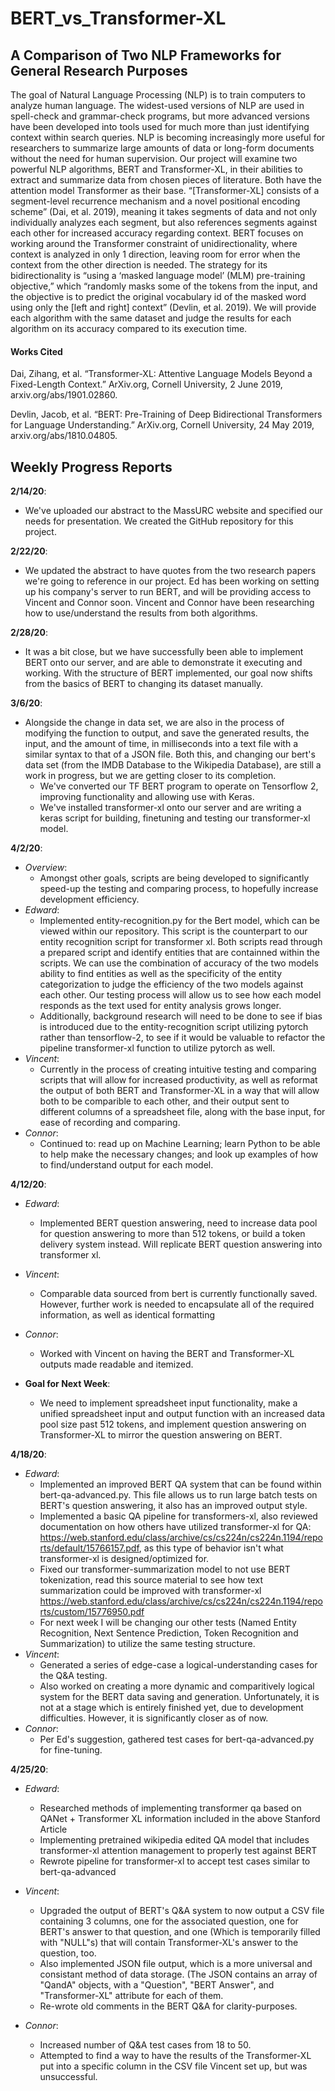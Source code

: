 # BERT_vs_Transformer-XL

## A Comparison of Two NLP Frameworks for General Research Purposes

The goal of Natural Language Processing (NLP) is to train computers to analyze human language. The widest-used versions of NLP are used in spell-check and grammar-check programs, but more advanced versions have been developed into tools used for much more than just identifying context within search queries. NLP is becoming increasingly more useful for researchers to summarize large amounts of data or long-form documents without the need for human supervision. Our project will examine two powerful NLP algorithms, BERT and Transformer-XL, in their abilities to extract and summarize data from chosen pieces of literature. Both have the attention model Transformer as their base. “[Transformer-XL] consists of a segment-level recurrence mechanism and a novel positional encoding scheme” (Dai, et al. 2019), meaning it takes segments of data and not only individually analyzes each segment, but also references segments against each other for increased accuracy regarding context. BERT focuses on working around the Transformer constraint of unidirectionality, where context is analyzed in only 1 direction, leaving room for error when the context from the other direction is needed. The strategy for its bidirectionality is “using a ‘masked language model’ (MLM) pre-training objective,” which “randomly masks some of the tokens from the input, and the objective is to predict the original vocabulary id of the masked word using only the [left and right] context” (Devlin, et al. 2019). We will provide each algorithm with the same dataset and judge the results for each algorithm on its accuracy compared to its execution time.

#### Works Cited

Dai, Zihang, et al. “Transformer-XL: Attentive Language Models Beyond a Fixed-Length Context.” ArXiv.org, Cornell University, 2 June 2019, arxiv.org/abs/1901.02860.

Devlin, Jacob, et al. “BERT: Pre-Training of Deep Bidirectional Transformers for Language Understanding.” ArXiv.org, Cornell University, 24 May 2019, arxiv.org/abs/1810.04805.


## Weekly Progress Reports

**2/14/20**:
- We've uploaded our abstract to the MassURC website and specified our needs for presentation. We created the GitHub repository for this project.

**2/22/20**:
- We updated the abstract to have quotes from the two research papers we're going to reference in our project. Ed has been working on setting up his company's server to run BERT, and will be providing access to Vincent and Connor soon. Vincent and Connor have been researching how to use/understand the results from both algorithms.

**2/28/20**: 
- It was a bit close, but we have successfully been able to implement BERT onto our server, and are able to demonstrate it executing and working. With the structure of BERT implemented, our goal now shifts from the basics of BERT to changing its dataset manually.

**3/6/20**: 
- Alongside the change in data set, we are also in the process of modifying the function to output, and save the generated results, the input, and the amount of time, in milliseconds into a text file with a similar syntax to that of a JSON file. Both this, and changing our bert's data set (from the IMDB Database to the Wikipedia Database), are still a work in progress, but we are getting closer to its completion.
   + We've converted our TF BERT program to operate on Tensorflow 2, improving functionality and allowing use with Keras. 
   + We've installed transformer-xl onto our server and are writing a keras script for building, finetuning and testing our transformer-xl model. 
   
**4/2/20**: 
- *Overview*: 
   + Amongst other goals, scripts are being developed to significantly speed-up the testing and comparing process, to hopefully increase development efficiency.
- *Edward*:   
   + Implemented entity-recognition.py for the Bert model, which can be viewed within our repository. This script is the counterpart to our entity recognition script for transformer xl. Both scripts read through a prepared script and identify entities that are containned within the scripts. We can use the combination of accuracy of the two models ability to find entities as well as the specificity of the entity categorization to judge the efficiency of the two models against each other. Our testing process will allow us to see how each model responds as the text used for entity analysis grows longer. 
   + Additionally, background research will need to be done to see if bias is introduced due to the entity-recognition script utilizing pytorch rather than tensorflow-2, to see if it would be valuable to refactor the pipeline transformer-xl function to utilize pytorch as well.    
- *Vincent*:   
   + Currently in the process of creating intuitive testing and comparing scripts that will allow for increased productivity, as well as reformat the output of both BERT and Transformer-XL in a way that will allow both to be comparible to each other, and their output sent to different columns of a spreadsheet file, along with the base input, for ease of recording and comparing.
- *Connor*:    
   + Continued to: read up on Machine Learning; learn Python to be able to help make the necessary changes; and look up examples of how to find/understand output for each model.
   
**4/12/20**:   
- *Edward*:    
   + Implemented BERT question answering, need to increase data pool for question answering to more than 512 tokens, or build a token delivery system instead. Will replicate BERT question answering into transformer xl. 
- *Vincent*:   
   + Comparable data sourced from bert is currently functionally saved. However, further work is needed to encapsulate all of the required information, as well as identical formatting
- *Connor*:    
   + Worked with Vincent on having the BERT and Transformer-XL outputs made readable and itemized.

- **Goal for Next Week**:
   + We need to implement spreadsheet input functionality, make a unified spreadsheet input and output function with an increased data pool size past 512 tokens, and implement question answering on Transformer-XL to mirror the question answering on BERT.

**4/18/20**:
- *Edward*:
  + Implemented an improved BERT QA system that can be found within bert-qa-advanced.py. This file allows us to run large batch tests on BERT's question answering, it also has an improved output style.
  + Implemented a basic QA pipeline for transformers-xl, also reviewed documentation on how others have utilized transformer-xl for QA: https://web.stanford.edu/class/archive/cs/cs224n/cs224n.1194/reports/default/15766157.pdf, as this type of behavior isn't what transformer-xl is designed/optimized for. 
  + Fixed our transformer-summarization model to not use BERT tokenization, read this source material to see how text summarization could be improved with transformer-xl https://web.stanford.edu/class/archive/cs/cs224n/cs224n.1194/reports/custom/15776950.pdf
   + For next week I will be changing our other tests (Named Entity Recognition, Next Sentence Prediction, Token Recognition and Summarization) to utilize the same testing structure. 
- *Vincent*:
   + Generated a series of edge-case a logical-understanding cases for the Q&A testing.
   + Also worked on creating a more dynamic and comparitively logical system for the BERT data saving and generation. Unfortunately, it is not at a stage which is entirely finished yet, due to development difficulties. However, it is significantly closer as of now.
- *Connor*:
   + Per Ed's suggestion, gathered test cases for bert-qa-advanced.py for fine-tuning.
   
**4/25/20**:
- *Edward*:
   + Researched methods of implementing transformer qa based on QANet + Transformer XL information included in the above Stanford Article
   + Implementing pretrained wikipedia edited QA model that includes transformer-xl attention management to properly test against BERT
   + Rewrote pipeline for transformer-xl to accept test cases similar to bert-qa-advanced
   
- *Vincent*:
   + Upgraded the output of BERT's Q&A system to now output a CSV file containing 3 columns, one for the associated question, one for BERT's answer to that question, and one (Which is temporarily filled with "NULL"s) that will contain Transformer-XL's answer to the question, too.
   + Also implemented JSON file output, which is a more universal and consistant method of data storage. (The JSON contains an array of "QandA" objects, with a "Question", "BERT Answer", and "Transformer-XL" attribute for each of them.
   + Re-wrote old comments in the BERT Q&A for clarity-purposes.
- *Connor*:
   + Increased number of Q&A test cases from 18 to 50. 
   + Attempted to find a way to have the results of the Transformer-XL put into a specific column in the CSV file Vincent set up, but was unsuccessful.
